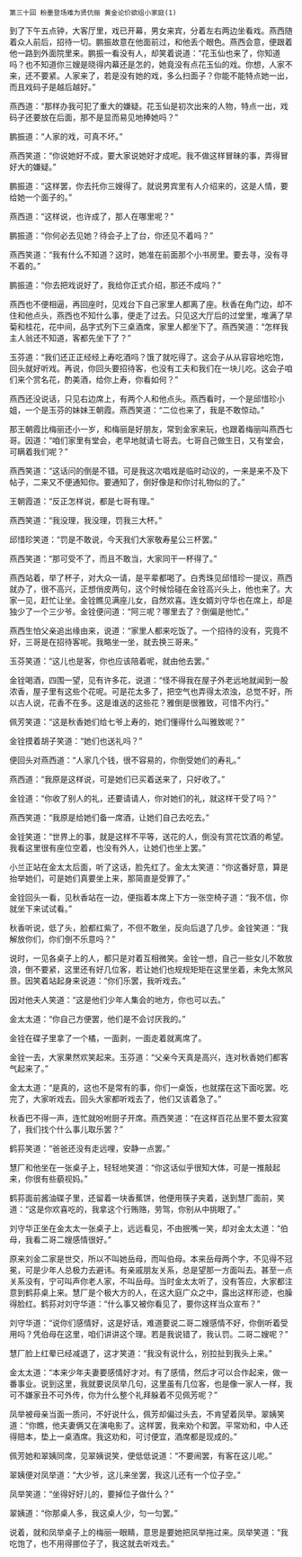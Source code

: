     第三十回 粉墨登场难为贤伉俪 黄金论价欲组小家庭(1) 

   到了下午五点钟，大客厅里，戏已开幕，男女来宾，分着左右两边坐看戏。燕西随着众人前后，招待一切。鹏振故意在他面前过，和他丢个眼色。燕西会意，便跟着他一路到外面院里来。鹏振一看没有人，却笑着说道：“花玉仙也来了，你知道吗？也不知道你三嫂是晓得内幕还是怎的，她竟没有点花玉仙的戏。你想，人家不来，还不要紧。人家来了，若是没有她的戏，多么扫面子？你能不能特点她一出，而且戏码子是越后越好。”

   燕西道：“那样办我可犯了重大的嫌疑。花玉仙是初次出来的人物，特点一出，戏码子还要放在后面，那不是显而易见地捧她吗？”

   鹏振道：“人家的戏，可真不坏。”

   燕西笑道：“你说她好不成，要大家说她好才成呢。我不做这样冒昧的事，弄得冒好大的嫌疑。”

   鹏振道：“这样罢，你去托你三嫂得了。就说男宾里有人介绍来的，这是人情，要给她一个面子的。”

   燕西道：“这样说，也许成了，那人在哪里呢？”

   鹏振道：“你何必去见她？待会子上了台，你还见不着吗？”

   燕西笑道：“我有什么不知道？这时，她准在前面那个小书房里。要去寻，没有寻不着的。”

   鹏振道：“你去把戏说好了，我给你正式介绍，那还不成吗？”

   燕西也不便相逼，再回座时，见戏台下自己家里人都离了座。秋香在角门边，却不住和他点头，燕西也不知什么事，便走了过去。只见这大厅后的过堂里，堆满了早菊和桂花，花中间，品字式列下三桌酒席，家里人都坐下了。燕西笑道：“怎样我主人翁还不知道，客都先坐下了？”

   玉芬道：“我们还正正经经上寿吃酒吗？饿了就吃得了。这会子从从容容地吃饱，回头就好听戏。再说，你回头要招待客，也没有工夫和我们在一块儿吃。这会子咱们来个赏名花，酌美酒，给你上寿，你看如何？”

   燕西还没说话，只见右边席上，有两个人和他点头。燕西看时，一个是邱惜珍小姐，一个是玉芬的妹妹王朝霞。燕西笑道：“二位也来了，我是不敢惊动。”

   那王朝霞比梅丽还小一岁，和梅丽是好朋友，常到金家来玩，也跟着梅丽叫燕西七哥。因道：“咱们家里有堂会，老早地就请七哥去。七哥自己做生日，又有堂会，可瞒着我们呢？”

   燕西笑道：“这话问的倒是不错。可是我这次唱戏是临时动议的，一来是来不及下帖子，二来又不便通知你。要通知了，倒好像是和你讨礼物似的了。”

   王朝霞道：“反正怎样说，都是七哥有理。”

   燕西笑道：“我没理，我没理，罚我三大杯。”

   邱惜珍笑道：“罚是不敢说，今天我们大家敬寿星公三杯罢。”

   燕西笑道：“那可受不了，而且不敢当，大家同干一杯得了。”

   燕西站着，举了杯子，对大众一请，是平辈都喝了。白秀珠见邱惜珍一提议，燕西就办了，很不高兴，正想俏皮两句，这个时候恰碰在金铨高兴头上，他也来了。大家一见，赶忙让坐。金铨瞧见满座儿女，自然欢喜。连女婿刘守华也在席上，却是独少了一个三少爷。金铨便问道：“阿三呢？哪里去了？倒偏是他忙。”

   燕西生怕父亲追出缘由来，说道：“家里人都来吃饭了。一个招待的没有，究竟不好，三哥是在招待客呢。我略坐一坐，就去换三哥来。”

   玉芬笑道：“这儿也是客，你也应该陪着呢，就由他去罢。”

   金铨喝酒，四围一望，见有许多花，说道：“怪不得我在屋子外老远地就闻到一股浓香，屋子里有这些个花呢。可是花太多了，把空气也弄得太浓浊，总觉不好，所以古人说，花香不在多。这是谁送的这些花？雅倒是很雅致，可惜不内行。”

   佩芳笑道：“这是秋香她们给七爷上寿的，她们懂得什么叫雅致呢？”

   金铨摸着胡子笑道：“她们也送礼吗？”

   便回头对燕西道：“人家几个钱，很不容易的，你倒受她们的寿礼。”

   燕西道：“我原是这样说，可是她们已买着送来了，只好收了。”

   金铨道：“你收了别人的礼，还要请请人，你对她们的礼，就这样干受了吗？”

   燕西笑道：“我原是给她们备一席酒，让她们自己去吃去。”

   金铨笑道：“世界上的事，就是这样不平等，送花的人，倒没有赏花饮酒的希望。我看这里很有座位空着，也没有外人，让她们也坐上罢。”

   小兰正站在金太太后面，听了这话，脸先红了。金太太笑道：“你这番好意，算是抬举她们，可是她们真要坐上来，那简直是受罪了。”

   金铨回头一看，见秋香站在一边，便指着本席上下方一张空椅子道：“我不信，你就坐下来试试看。”

   秋香听说，低了头，脸都红紫了，不但不敢坐，反向后退了几步。金铨笑道：“我解放你们，你们倒不乐意吗？”

   说时，一见各桌子上的人，都只是对着互相微笑。金铨一想，自己一些女儿不敢放浪，倒不要紧，这里还有好几位客，若让她们也规规矩矩在这里坐着，未免太煞风景。因笑着站起身来说道：“你们乐罢，我听戏去。”

   因对他夫人笑道：“这是他们少年人集会的地方，你也可以去。”

   金太太道：“你自己方便罢，他们是不会讨厌我的。”

   金铨在碟子里拿了一个橘，一面剥，一面走着就离席了。

   金铨一去，大家果然欢笑起来。玉芬道：“父亲今天真是高兴，连对秋香她们都客气起来了。”

   金太太道：“是真的，这也不是常有的事，你们一桌饭，也就摆在这下面吃罢。吃完了，大家听戏去。回头大家都听戏去了，他们又该着急了。”

   秋香巴不得一声，连忙就吩咐厨子开席。燕西笑道：“在这样百花丛里不要太寂寞了，我们找个什么事儿取乐罢？”

   鹤荪笑道：“爸爸还没有走远哩，安静一点罢。”

   慧厂和他坐在一张桌子上，轻轻地笑道：“你这话似乎很知大体，可是一推敲起来，你很有些藐视妈。”

   鹤荪面前酱油碟子里，还留着一块香蕉饼，他便用筷子夹着，送到慧厂面前，笑道：“这是你欢喜吃的，我拿这个行贿赂，劳驾，你别从中挑眼了。”

   刘守华正坐在金太太一张桌子上，远远看见，不由抿嘴一笑，却对金太太道：“伯母，我看二哥二嫂感情很好。”

   原来刘金二家是世交，所以不叫她岳母，而叫伯母。本来岳母两个字，不见得不冠冕，可是少年人总极力去避讳。有亲戚朋友关系，总是望那一方面叫去。甚至一点关系没有，宁可叫声你老人家，不叫岳母。当时金太太听了，没有答应，大家都注意到鹤荪桌上来。慧厂是个极大方的人，在这大庭广众之中，露出这样形迹，也臊得脸红。鹤荪对刘守华道：“什么事又被你看见了，要你这样当众宣布？”

   刘守华道：“说你们感情好，这是好话，难道要说二哥二嫂感情不好，你倒听着受用吗？凭伯母在这里，咱们讲讲这个理。若是我说错了，我认罚。二哥二嫂呢？”

   慧厂脸上红晕已经减退了，这才笑道：“我没有说什么，别拉扯到我头上来。”

   金太太道：“本来少年夫妻要感情好才对。有了感情，然后才可以合作起来，做一番事业。说到这里，我就要说凤举几句，这里虽有几位客，也是像一家人一样，我可不嫌家丑不可外传，你为什么整个礼拜躲着不见佩芳呢？”

   凤举被母亲当面一质问，不好说什么，佩芳却偏过头去，不肯望着凤举。翠姨笑道：“你瞧，他夫妻俩又在演电影了。这样罢，我来劝个和罢。平常劝和，中人还得赔本，垫上一桌酒席。我这劝和，可讨便宜，酒席都是现成的。”

   佩芳她和翠姨同席，见翠姨说笑，便低低说道：“不要闹罢，有客在这儿呢。”

   翠姨便对凤举道：“大少爷，这儿来坐罢，我这儿还有一个位子空。”

   凤举笑道：“坐得好好儿的，要掉位子做什么？”

   翠姨道：“你那桌人多，我这桌人少，匀一匀罢。”

   说着，就和凤举桌子上的梅丽一眼睛，意思是要她把凤举拖过来。凤举笑道：“我吃饱了，也不用得挪位子了，我这就去听戏去。”

